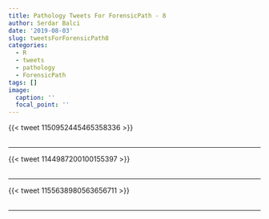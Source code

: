 ```yaml
---
title: Pathology Tweets For ForensicPath - 8
author: Serdar Balci
date: '2019-08-03'
slug: tweetsForForensicPath8
categories:
  - R
  - tweets
  - pathology
  - ForensicPath
tags: []
image:
  caption: ''
  focal_point: ''
---
```



{{< tweet 1150952445465358336 >}}
<br>
<br>
<hr>
{{< tweet 1144987200100155397 >}}
<br>
<br>
<hr>
{{< tweet 1155638980563656711 >}}
<br>
<br>
<hr>
